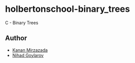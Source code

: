 # holbertonschool-binary_trees

C - Binary Trees

## Author
- [Kanan Mirzazada](https://github.com/Kananmrzzd)
- [Nihad Goylarov](https://github.com/dArk10R4)
